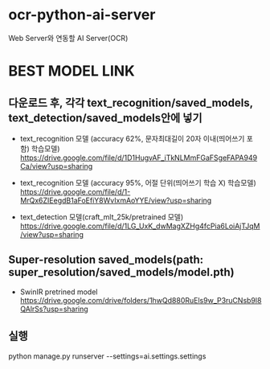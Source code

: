 # ocr-python-ai-server

Web Server와 연동할 AI Server(OCR)

# BEST MODEL LINK

## 다운로드 후, 각각 text_recognition/saved_models, text_detection/saved_models안에 넣기

- text_recognition 모델 (accuracy 62%, 문자최대길이 20자 이내(띄어쓰기 포함) 학습모델)
  https://drive.google.com/file/d/1D1HugvAF_iTkNLMmFGaFSgeFAPA949Ca/view?usp=sharing

- text_recognition 모델 (accuracy 95%, 어절 단위(띄어쓰기 학습 X) 학습모델)
  https://drive.google.com/file/d/1-MrQx6ZIEegdB1aFoEfiY8WvIxmAoYYE/view?usp=sharing

- text_detection 모델(craft_mlt_25k/pretrained 모델)
  https://drive.google.com/file/d/1LG_UxK_dwMagXZHg4fcPia6LoiAjTJqM/view?usp=sharing
  
## Super-resolution saved_models(path: super_resolution/saved_models/model.pth)
  - SwinIR pretrined model    
  https://drive.google.com/drive/folders/1hwQd880RuEls9w_P3ruCNsb9l8QAlrSs?usp=sharing

## 실행

python manage.py runserver --settings=ai.settings.settings
